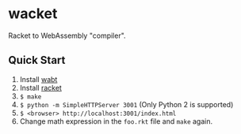 # wacket

Racket to WebAssembly "compiler".

## Quick Start

1. Install [wabt][wabt]
2. Install [racket][racket]
3. `$ make`
4. `$ python -m SimpleHTTPServer 3001` (Only Python 2 is supported)
5. `$ <browser> http://localhost:3001/index.html`
8. Change math expression in the `foo.rkt` file and `make` again.

[wabt]: https://github.com/WebAssembly/wabt
[racket]: https://racket-lang.org/
